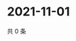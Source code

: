 # 2021-11-01

共 0 条

<!-- BEGIN WEIBO -->
<!-- 最后更新时间 Mon Nov 01 2021 12:14:49 GMT+0800 (China Standard Time) -->

<!-- END WEIBO -->
